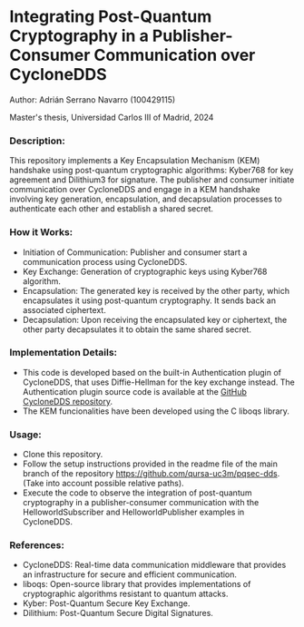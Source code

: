 <h1>Integrating Post-Quantum Cryptography in a Publisher-Consumer Communication over CycloneDDS</h1>
Author: Adrián Serrano Navarro (100429115)

Master's thesis, Universidad Carlos III of Madrid, 2024

### Description:
This repository implements a Key Encapsulation Mechanism (KEM) handshake using post-quantum cryptographic algorithms: Kyber768 for key agreement and Dilithium3 for signature. The publisher and consumer initiate communication over CycloneDDS and engage in a KEM handshake involving key generation, encapsulation, and decapsulation processes to authenticate each other and establish a shared secret.

### How it Works:
- Initiation of Communication: Publisher and consumer start a communication process using CycloneDDS.
- Key Exchange: Generation of cryptographic keys using Kyber768 algorithm.
- Encapsulation: The generated key is received by the other party, which encapsulates it using post-quantum cryptography. It sends back an associated ciphertext.
- Decapsulation: Upon receiving the encapsulated key or ciphertext, the other party decapsulates it to obtain the same shared secret.

### Implementation Details:
- This code is developed based on the built-in Authentication plugin of CycloneDDS, that uses Diffie-Hellman for the key exchange instead. The Authentication plugin source code is available at the [GitHub CycloneDDS repository](https://github.com/eclipse-cyclonedds/cyclonedds). 
- The KEM funcionalities have been developed using the C liboqs library.

### Usage:
- Clone this repository.
- Follow the setup instructions provided in the readme file of the main branch of the repository https://github.com/qursa-uc3m/pqsec-dds. (Take into account possible relative paths). 
- Execute the code to observe the integration of post-quantum cryptography in a publisher-consumer communication with the HelloworldSubscriber and HelloworldPublisher examples in CycloneDDS.

### References:
- CycloneDDS: Real-time data communication middleware that provides an infrastructure for secure and efficient communication. 
- liboqs: Open-source library that provides implementations of cryptographic algorithms resistant to quantum attacks. 
- Kyber: Post-Quantum Secure Key Exchange.
- Dilithium: Post-Quantum Secure Digital Signatures.
